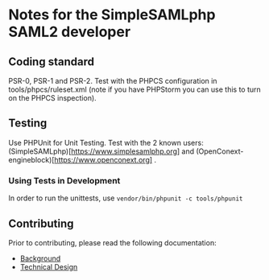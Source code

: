 Notes for the SimpleSAMLphp SAML2 developer
===========================================

Coding standard
---------------
PSR-0, PSR-1 and PSR-2.
Test with the PHPCS configuration in tools/phpcs/ruleset.xml
(note if you have PHPStorm you can use this to turn on the PHPCS inspection).


Testing
-------
Use PHPUnit for Unit Testing.
Test with the 2 known users: (SimpleSAMLphp)[https://www.simplesamlphp.org] and
(OpenConext-engineblock)[https://www.openconext.org] .

### Using Tests in Development

In order to run the unittests, use `vendor/bin/phpunit -c tools/phpunit`

Contributing
------------
Prior to contributing, please read the following documentation:
- [Background][2]
- [Technical Design][1]

[1]: https://github.com/simplesamlphp/saml2/wiki/SAML2-v1.0-Technical-Design
[2]: https://github.com/simplesamlphp/saml2/wiki/Background
